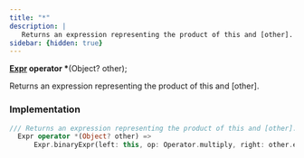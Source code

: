 ```yaml
---
title: "*"
description: |
   Returns an expression representing the product of this and [other].
sidebar: {hidden: true}
---
```

<span class="dart-code"><strong>[Expr] operator *</strong>(<span class="nobr">Object? other</span>);</span>

 Returns an expression representing the product of this and [other].
### Implementation
```dart
/// Returns an expression representing the product of this and [other].
  Expr operator *(Object? other) =>
      Expr.binaryExpr(left: this, op: Operator.multiply, right: other.expr);
```

[Expr]: /reference/classes/expr